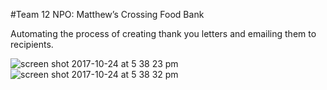#Team 12
NPO: Matthew’s Crossing Food Bank

Automating the process of creating thank you letters and emailing them to recipients.

![screen shot 2017-10-24 at 5 38 23 pm](https://user-images.githubusercontent.com/22652431/31979522-034eee6c-b8fc-11e7-8db7-f0d54b0115b8.png)
![screen shot 2017-10-24 at 5 38 32 pm](https://user-images.githubusercontent.com/22652431/31979524-059942e4-b8fc-11e7-8097-d318a1e8b614.png)
